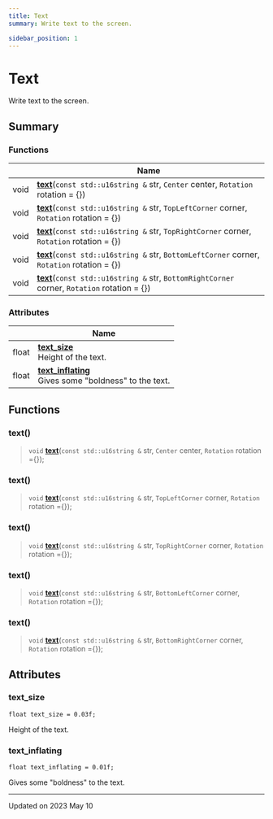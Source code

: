 ```yaml
---
title: Text
summary: Write text to the screen. 

sidebar_position: 1
---
```


# Text

Write text to the screen. 

## Summary

### Functions

|                | Name           |
| -------------- | -------------- |
| void | **[text](/reference/text#text)**(`const std::u16string &` str, `Center` center, `Rotation` rotation = {}) |
| void | **[text](/reference/text#text)**(`const std::u16string &` str, `TopLeftCorner` corner, `Rotation` rotation = {}) |
| void | **[text](/reference/text#text)**(`const std::u16string &` str, `TopRightCorner` corner, `Rotation` rotation = {}) |
| void | **[text](/reference/text#text)**(`const std::u16string &` str, `BottomLeftCorner` corner, `Rotation` rotation = {}) |
| void | **[text](/reference/text#text)**(`const std::u16string &` str, `BottomRightCorner` corner, `Rotation` rotation = {}) |

### Attributes

|                | Name           |
| -------------- | -------------- |
| float | **[text_size](/reference/text#text_size)** <br/>Height of the text.  |
| float | **[text_inflating](/reference/text#text_inflating)** <br/>Gives some "boldness" to the text.  |


## Functions

### text()

> `void` **[text](/reference/text#text)**(`const std::u16string &` str, `Center` center, `Rotation` rotation ={});



### text()

> `void` **[text](/reference/text#text)**(`const std::u16string &` str, `TopLeftCorner` corner, `Rotation` rotation ={});



### text()

> `void` **[text](/reference/text#text)**(`const std::u16string &` str, `TopRightCorner` corner, `Rotation` rotation ={});



### text()

> `void` **[text](/reference/text#text)**(`const std::u16string &` str, `BottomLeftCorner` corner, `Rotation` rotation ={});



### text()

> `void` **[text](/reference/text#text)**(`const std::u16string &` str, `BottomRightCorner` corner, `Rotation` rotation ={});




## Attributes

### text_size

```
float text_size = 0.03f;
```

Height of the text. 

### text_inflating

```
float text_inflating = 0.01f;
```

Gives some "boldness" to the text. 




-------------------------------

Updated on 2023 May 10